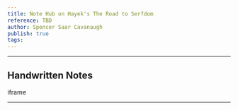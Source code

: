 ```yaml
---
title: Note Hub on Hayek's The Road to Serfdom
reference: TBD
author: Spencer Saar Cavanaugh
publish: true
tags:
---
```

---

## Handwritten Notes


iframe

---
